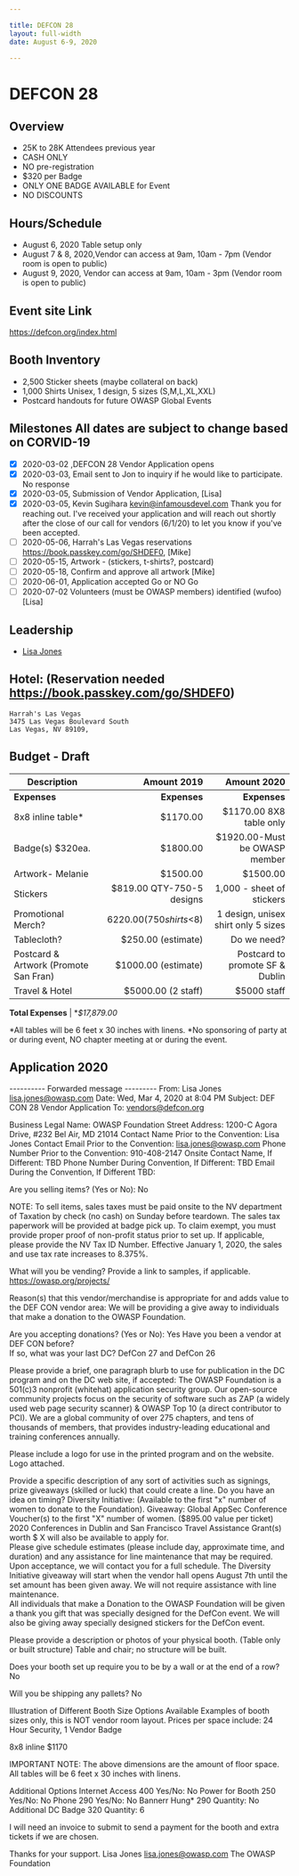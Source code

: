 ```yaml
---

title: DEFCON 28
layout: full-width
date: August 6-9, 2020

---
```

# DEFCON 28

## Overview
- 25K to 28K Attendees previous year
- CASH ONLY
- NO pre-registration
- $320 per Badge 
- ONLY ONE BADGE AVAILABLE for Event
- NO DISCOUNTS

## Hours/Schedule
- August 6, 2020 Table setup only
- August 7 & 8, 2020,Vendor can access at 9am, 10am - 7pm (Vendor room is open to public)
- August 9, 2020, Vendor can access at 9am,  10am - 3pm (Vendor room is open to public)


## Event site Link

https://defcon.org/index.html

## Booth Inventory
- 2,500 Sticker sheets (maybe collateral on  back)
- 1,000 Shirts Unisex, 1 design, 5 sizes (S,M,L,XL,XXL)
- Postcard handouts for future OWASP Global Events

## Milestones All dates are subject to change based on CORVID-19

- [X] 2020-03-02 ,DEFCON 28 Vendor Application opens
- [X] 2020-03-03, Email sent to Jon to inquiry if he would like to participate. No response
- [X] 2020-03-05, Submission of Vendor Application, [Lisa]
- [X] 2020-03-05, Kevin Sugihara <kevin@infamousdevel.com> Thank you for reaching out. I've received your application and will      reach out shortly after the close of our call for vendors (6/1/20) to let you know if you've been accepted.
- [ ] 2020-05-06, Harrah's Las Vegas reservations https://book.passkey.com/go/SHDEF0, [Mike]
- [ ] 2020-05-15, Artwork - (stickers, t-shirts?, postcard) 
- [ ] 2020-05-18, Confirm and approve all artwork [Mike]
- [ ] 2020-06-01, Application accepted Go or NO Go 
- [ ] 2020-07-02 Volunteers (must be OWASP members) identified (wufoo) [Lisa]

## Leadership

* [Lisa Jones](mailto:lisa.jones@owasp.com)

## Hotel: (Reservation needed https://book.passkey.com/go/SHDEF0)
```
Harrah's Las Vegas
3475 Las Vegas Boulevard South
Las Vegas, NV 89109, 
```

## Budget - Draft

Description                              | Amount 2019                |Amount 2020                           
--------------                           | ----:                      | ----: 
**Expenses**                             |  **Expenses**              | **Expenses**
8x8 inline table*                        | $1170.00                   | $1170.00 8X8 table only
Badge(s) $320ea.                         | $1800.00                   | $1920.00-Must be OWASP member
Artwork- Melanie                         | $1500.00                   | $1500.00 
Stickers                                 | $819.00 QTY-750-5 designs  | 1,000 - sheet of stickers
Promotional Merch?                       | $6220.00 (750shirts <$8)   | 1 design, unisex shirt only 5 sizes
Tablecloth?                              | $250.00 (estimate)         | Do we need?
Postcard & Artwork (Promote San Fran)    | $1000.00 (estimate)        | Postcard to promote SF & Dublin
Travel & Hotel                           | $5000.00 (2 staff)         | $5000 staff


**Total Expenses**    | **$17,879.00*

*All tables will be 6 feet x 30 inches with linens.
*No sponsoring of party at or during event, NO chapter meeting at or during the event.


## Application 2020

---------- Forwarded message ---------
From: Lisa Jones <lisa.jones@owasp.com>
Date: Wed, Mar 4, 2020 at 8:04 PM
Subject: DEF CON 28 Vendor Application
To: <vendors@defcon.org>


Business Legal Name: OWASP Foundation
Street Address:  1200-C Agora Drive, #232 Bel Air, MD 21014
Contact Name Prior to the Convention: Lisa Jones 
Contact Email Prior to the Convention: lisa.jones@owasp.com
Phone Number Prior to the Convention: 910-408-2147
Onsite Contact Name, If Different: TBD
Phone Number During Convention, If Different: TBD
Email During the Convention, If Different TBD:

Are you selling items? (Yes or No): No

NOTE: To sell items, sales taxes must be paid onsite to the NV department of Taxation by check (no cash) on Sunday before teardown. The sales tax paperwork will be provided at badge pick up. To claim exempt, you must provide proper proof of non-profit status prior to set up. If applicable, please provide the NV Tax ID Number. Effective January 1, 2020, the sales and use tax rate increases to 8.375%.

What will you be vending? Provide a link to samples, if applicable.
https://owasp.org/projects/

Reason(s) that this vendor/merchandise is appropriate for and adds value to the DEF CON vendor area: We will be providing a give away to individuals that make a donation to the OWASP Foundation.

Are you accepting donations? (Yes or No): Yes
Have you been a vendor at DEF CON before?  
If so, what was your last DC? DefCon 27 and DefCon 26

Please provide a brief, one paragraph blurb to use for publication in the DC program and on the DC web site, if accepted:
The OWASP Foundation is a 501(c)3 nonprofit (whitehat) application security group. Our open-source community projects focus on the security of software such as ZAP (a widely used web page security scanner) & OWASP Top 10 (a direct contributor to PCI). We are a global community of over 275 chapters, and tens of thousands of members, that provides industry-leading educational and training conferences annually.  

Please include a logo for use in the printed program and on the website.  Logo attached.

Provide a specific description of any sort of activities such as signings, prize giveaways (skilled or luck) that could create a line. Do you have an idea on timing? 
Diversity Initiative: (Available to the first "x" number of women to donate to the Foundation).
Giveaway: 
Global AppSec Conference Voucher(s) to the first "X" number of women. ($895.00 value per ticket) 2020 Conferences in Dublin and San Francisco
Travel Assistance Grant(s) worth $ X will also be available to apply for.  
Please give schedule estimates (please include day, approximate time, and duration) and any assistance for line maintenance that may be required. Upon acceptance, we will contact you for a full schedule.  The Diversity Initiative giveaway will start when the vendor hall opens August 7th until the set amount has been given away.  We will not require assistance with line maintenance.  
All individuals that make a Donation to the OWASP Foundation will be given a thank you gift that was specially designed for the DefCon event.  We will also be giving away specially designed stickers for the DefCon event.

Please provide a description or photos of your physical booth. (Table only or built structure) Table and chair; no structure will be built.


Does your booth set up require you to be by a wall or at the end of a row? No

Will you be shipping any pallets? No

Illustration of Different Booth Size Options Available
Examples of booth sizes only, this is NOT vendor room layout.
Prices per space include: 24 Hour Security, 1 Vendor Badge

8x8 inline $1170

IMPORTANT NOTE: The above dimensions are the amount of floor space.
All tables will be 6 feet x 30 inches with linens.

Additional Options
Internet Access 400 Yes/No: No
Power for Booth 250 Yes/No: No
Phone 290 Yes/No: No
Bannerr Hung* 290 Quantity: No
Additional DC Badge 320 Quantity: 6

I will need an invoice to submit to send a payment for the booth and extra tickets if we are chosen.

Thanks for your support. 
Lisa Jones
lisa.jones@owasp.com
The OWASP Foundation
